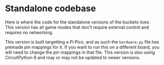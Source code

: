 # Standalone codebase
Here is where the code for the standalone versions of the buckets lives. This version has all game modes that don't require external control and requires no networking.

This version is built targetting a Pi Pico, and as such the `hardware.py` file has premade pin mappings for it. If you want to run this on a different board, you will need to change the pin mappings in that file. This version is also using CircuitPython 8 and may or may not be updated to newer versions.